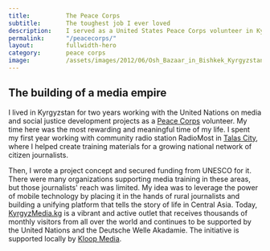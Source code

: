 ```yaml
---
title: 			The Peace Corps
subtitle: 		The toughest job I ever loved
description: 	I served as a United States Peace Corps volunteer in Kyrgyzstan and built a media empire in the process. 
permalink: 		"/peacecorps/"
layout: 		fullwidth-hero
category: 		peace corps
image: 			/assets/images/2012/06/Osh_Bazaar_in_Bishkek_Kyrgyzstaneg.jpeg
---
```


## The building of a media empire

I lived in Kyrgyzstan for two years working with the United Nations on media and social justice development projects as a [Peace Corps](https://www.peacecorps.gov/) volunteer. My time here was the most rewarding and meaningful time of my life. I spent my first year working with community radio station RadioMost in [Talas City](https://www.google.com/maps/place/Talas,+Kyrgyzstan/@42.5299875,72.1879003,19243m/data=!3m2!1e3!4b1!4m2!3m1!1s0x38a15c82094a401b:0xef5a29b84864c140!6m1!1e1), where I helped create training materials for a growing national network of citizen journalists.  

Then, I wrote a project concept and secured funding from UNESCO for it. There were many organizations supporting media training in these areas, but those journalists' reach was limited. My idea was to leverage the power of mobile technology by placing it in the hands of rural journalists and building a unifying platform that tells the story of life in Central Asia. Today, [KyrgyzMedia.kg](https://kyrgyzmedia.kg/) is a vibrant and active outlet that receives thousands of monthly visitors from all over the world and continues to be supported by the United Nations and the Deutsche Welle Akadamie. The initiative is supported locally by [Kloop Media](https://kloop.kg/).